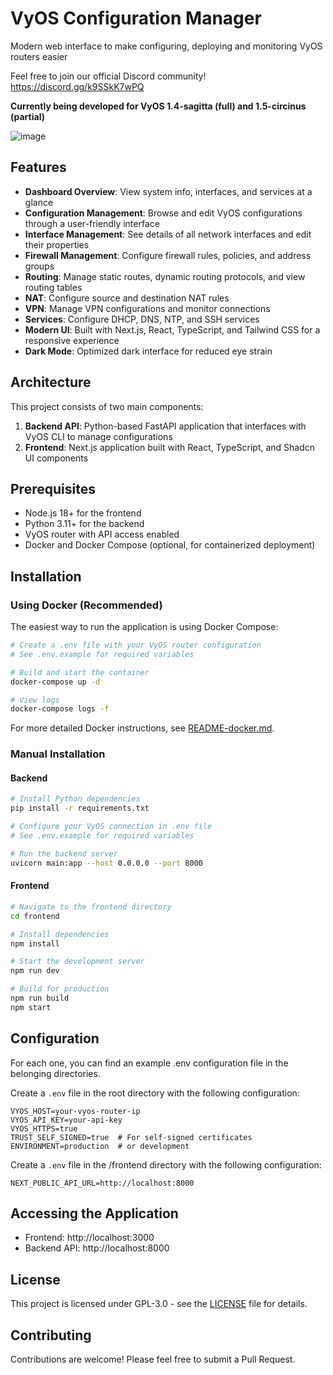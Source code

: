 # VyOS Configuration Manager

Modern web interface to make configuring, deploying and monitoring VyOS routers easier

Feel free to join our official Discord community! https://discord.gg/k9SSkK7wPQ

**Currently being developed for VyOS 1.4-sagitta (full) and 1.5-circinus (partial)**

![image](https://github.com/user-attachments/assets/c4063b1c-d3a9-4ced-8e75-c272f297c0ff)

## Features

- **Dashboard Overview**: View system info, interfaces, and services at a glance
- **Configuration Management**: Browse and edit VyOS configurations through a user-friendly interface
- **Interface Management**: See details of all network interfaces and edit their properties
- **Firewall Management**: Configure firewall rules, policies, and address groups
- **Routing**: Manage static routes, dynamic routing protocols, and view routing tables
- **NAT**: Configure source and destination NAT rules
- **VPN**: Manage VPN configurations and monitor connections
- **Services**: Configure DHCP, DNS, NTP, and SSH services
- **Modern UI**: Built with Next.js, React, TypeScript, and Tailwind CSS for a responsive experience
- **Dark Mode**: Optimized dark interface for reduced eye strain

## Architecture

This project consists of two main components:

1. **Backend API**: Python-based FastAPI application that interfaces with VyOS CLI to manage configurations
2. **Frontend**: Next.js application built with React, TypeScript, and Shadcn UI components

## Prerequisites

- Node.js 18+ for the frontend
- Python 3.11+ for the backend
- VyOS router with API access enabled
- Docker and Docker Compose (optional, for containerized deployment)

## Installation

### Using Docker (Recommended)

The easiest way to run the application is using Docker Compose:

```bash
# Create a .env file with your VyOS router configuration
# See .env.example for required variables

# Build and start the container
docker-compose up -d

# View logs
docker-compose logs -f
```

For more detailed Docker instructions, see [README-docker.md](README-docker.md).

### Manual Installation

#### Backend

```bash
# Install Python dependencies
pip install -r requirements.txt

# Configure your VyOS connection in .env file
# See .env.example for required variables

# Run the backend server
uvicorn main:app --host 0.0.0.0 --port 8000
```

#### Frontend

```bash
# Navigate to the frontend directory
cd frontend

# Install dependencies
npm install

# Start the development server
npm run dev

# Build for production
npm run build
npm start
```

## Configuration

For each one, you can find an example .env configuration file in the belonging directories.

Create a `.env` file in the root directory with the following configuration:

```
VYOS_HOST=your-vyos-router-ip
VYOS_API_KEY=your-api-key
VYOS_HTTPS=true
TRUST_SELF_SIGNED=true  # For self-signed certificates
ENVIRONMENT=production  # or development
```

Create a `.env` file in the /frontend directory with the following configuration:
```
NEXT_PUBLIC_API_URL=http://localhost:8000
```

## Accessing the Application

- Frontend: http://localhost:3000
- Backend API: http://localhost:8000

## License

This project is licensed under GPL-3.0 - see the [LICENSE](LICENSE) file for details.

## Contributing

Contributions are welcome! Please feel free to submit a Pull Request.
